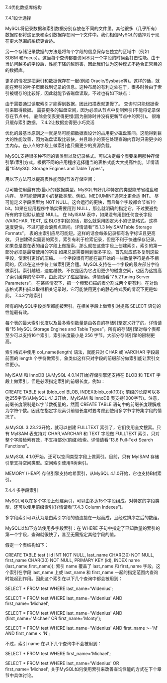 7.4优化数据库结构

7.4.1设计选择

MySQL将记录数据和索引数据分别存放在不同的文件里。其他很多（几乎所有）数据库都将这记录和索引数据存在同一个文件中。我们相信MySQL的选择对于现在更大范围的系统更合适。

另一个存储记录数据的方法是将每个字段的信息保存在独立的区域中（例如 SDBM 和Focus）。这当每个查询都要访问不只一个字段的时候会打击性能。由于当访问越多的字段后，性能下降的越厉害，因此我们认为这种模式不适合正常目的的数据库。

更多的情况是把索引和数据保存在一起(例如 Oracle/Sysbase等)。这样的话，就能在索引的叶子页面找到记录的信息。这种布局的有利之处在于，很多时候由于索引被缓存的比较好，因此就能节省磁盘读取，不过也有如下缺点：

由于需要通过读取索引才能得到数据，因此扫描表就更慢了。
查询时只能根据索引来取得数据。
需要更多的磁盘空间，因为必须从节点中复制索引(不能将记录保存在节点中)。
删除会使表变得更慢(因为删除时并没有更新节点中的索引)。
很难只缓存索引数据。
7.4.2让数据变得更小巧灵活

优化的最基本原则之一就是尽可能把数据表设计的占用更少磁盘空间。这能得到巨大的性能改善，因为磁盘读取比较快，并且越小的表在处理查询内容时只需更少的主内存。在小点的字段上做索引也只需更少的资源负载。

MySQL支持很多种不同的表类型以及记录格式。可以决定每个表要采用那种存储引擎/索引方式。根据不同的应用程序选择适当的表格式能大大提高性能。详情请看“15MySQL Storage Engines and Table Types”。

用以下方法可以提高表性能同时节省存储空间：

尽可能使用最有效(最小的)数据类型。MySQL有好几种特定的类型能节省磁盘和内存。
尽可能使用更小的整数类型。例如，MEDIUMINT通常比更合适 INT。
尽可能定义字段类型为 NOT NULL。这会运行的更快，而且每个字段都会节省1个bit。如果在应用程序中确实需要用到 NULL，那么就明确的指定它。不过要避免所有的字段默认值是 NULL。
在 MyISAM 表中，如果没有用到任何变长字段(VARCHAR, TEXT, 或 BLOB字段)的话，那么就采用固定大小的记录格式。这样速度更快，不过可能会浪费点空间。详情请看“15.1.3 MyISAMTable Storage Formats”。
表的主索引应尽可能短。这样的话会每条记录都有名字标识且更高效。
只创建确实需要的索引。索引有利于检索记录，但是不利于快速保存记录。如果总是要在表的组合字段上做搜索，那么就在这些字段上创建索引。索引的第一部分必须是最常使用的字段.如果总是需要用到很多字段，首先就应该多复制这些字段，使索引更好的压缩。
一个字段很有可能在最开始的一些数量字符是各不相同的，因此在这些字符上做索引更合适。MySQL支持在一个字段的最左部分字符做索引。索引越短，速度越快，不仅是因为它占用更少的磁盘空间，也因为这提高了索引缓存的命中率，由此减少了磁盘搜索。详情请看“7.5.2Tuning Server Parameters”。
在某些情况下，把一个频繁扫描的表分割成两个更有利。在对动态格式表扫描以取得相关记录时，它可能使用更小的静态格式表的情况下更是如此。
7.4.3字段索引

所有的MySQL字段类型都能被索引。在相关字段上做索引对提高 SELECT 语句的性能最有效。

每个表的最大索引长度以及最多索引数量是由各自的存储引擎定义好了的。详情请看“15 MySQL Storage Engines and Table Types”。所有的存储引擎对每个表都至少可以支持16个索引，索引长度最小是 256 字节。大部分存储引擎的限制更高。

索引格式中使用 col_name(length) 语法，就能只对 CHAR 或 VARCHAR 字段最前面的 length 个字符做索引。象类似这样只对字段的前缀部分做索引能让索引文件更小。

MyISAM 和 InnoDB (从MySQL 4.0.14开始)存储引擎还支持在 BLOB 和 TEXT 字段上做索引，但是必须指定索引的前缀长度，例如：

CREATE TABLE test (blob_col BLOB, INDEX(blob_col(10))); 
前缀的长度可以多达255字节(从MySQL 4.1.2开始，MyISAM 和 InnoDB 表支持1000字节)。注意，前缀长度限制是以字节数衡量的，然而 CREATE TABLE 语句中的前缀长度理解成为字符个数。因此在指定字段索引前缀长度时要考虑到使用多字节字符集字段的情况了。

从MySQL 3.23.23开始，就可以创建 FULLTEXT 索引了，它们使用全文搜索。只有 MyISAM 表支持对 CHAR,VARCHAR 和 TEXT 字段做 FULLTEXT 索引。只对整个字段检索有效，不支持部分(前缀)检索。详情请看“13.6 Full-Text Search Functions”。

从MySQL 4.1.0开始，还可以空间类型字段上做索引。目前，只有 MyISAM 存储引擎支持空间类型。空间索引使用R树索引。

MEMORY (HEAP) 存储引擎支持哈希索引，从MySQL 4.1.0开始，它也支持B树索引。

7.4.4 多字段索引

MySQL可以在多个字段上创建索引，可以由多达15个字段组成。对特定的字段类型，还可以使用前缀索引(详情请看"7.4.3 Column Indexes”)。

多字段索引可以认为是由索引字段的值连接在一起而成，且经过排序之后的数组。

MySQL以如下方法使用多字段索引：在 WHERE 子句中指定了已知数量的索引的第一个字段，查询就很快了，甚至无需指定其他字段的值。

假定一个表结构如下：

CREATE TABLE test (
    id INT NOT NULL,
    last_name CHAR(30) NOT NULL,
    first_name CHAR(30) NOT NULL,
    PRIMARY KEY (id),
    INDEX name (last_name,first_name));
索引 name 覆盖了 last_name 和 first_name 字段。这个索引在字段 last_name 上或 last_name 和 first_name 一起的指定范围内查询时能起到作用。因此这个索引在以下几个查询中都会被用到：

SELECT * FROM test WHERE last_name='Widenius';

SELECT * FROM test
    WHERE last_name='Widenius' AND first_name='Michael';

SELECT * FROM test
    WHERE last_name='Widenius'
    AND (first_name='Michael' OR first_name='Monty');

SELECT * FROM test
    WHERE last_name='Widenius'
    AND first_name >='M' AND first_name < 'N';

不过，索引 name 在以下几个查询中不会被用到：

SELECT * FROM test WHERE first_name='Michael';

SELECT * FROM test
    WHERE last_name='Widenius' OR first_name='Michael';
关于MySQL如何使用索引来改善查询性能的方式在下个章节中具体讨论。